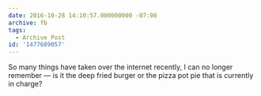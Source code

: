 ```yaml
---
date: 2016-10-28 14:10:57.000000000 -07:00
archive: fb
tags: 
  - Archive Post
id: '1477689057'
---
```


So many things have taken over the internet recently, I can no longer remember — is it the deep fried burger or the pizza pot pie that is currently in charge?
